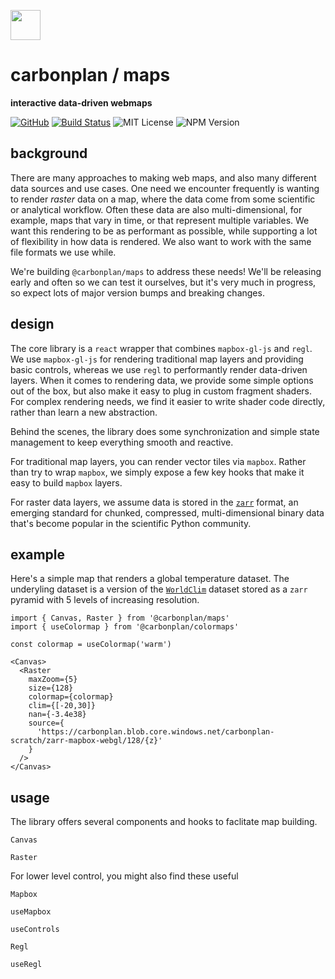 <img
  src='https://carbonplan-assets.s3.amazonaws.com/monogram/dark-small.png'
  height='48'
/>

# carbonplan / maps

**interactive data-driven webmaps**

[![GitHub][github-badge]][github]
[![Build Status]][actions]
![MIT License][]
![NPM Version][]

[github]: https://github.com/carbonplan/maps
[github-badge]: https://badgen.net/badge/-/github?icon=github&label
[build status]: https://github.com/carbonplan/maps/actions/workflows/main.yml/badge.svg
[actions]: https://github.com/carbonplan/maps/actions/workflows/main.yml
[mit license]: https://badgen.net/badge/license/MIT/blue
[npm version]: https://badgen.net/npm/v/@carbonplan/maps

## background

There are many approaches to making web maps, and also many different data sources and use cases. One need we encounter frequently is wanting to render _raster_ data on a map, where the data come from some scientific or analytical workflow. Often these data are also multi-dimensional, for example, maps that vary in time, or that represent multiple variables. We want this rendering to be as performant as possible, while supporting a lot of flexibility in how data is rendered. We also want to work with the same file formats we use while.

We're building `@carbonplan/maps` to address these needs! We'll be releasing early and often so we can test it ourselves, but it's very much in progress, so expect lots of major version bumps and breaking changes.

## design

The core library is a `react` wrapper that combines `mapbox-gl-js` and `regl`. We use `mapbox-gl-js` for rendering traditional map layers and providing basic controls, whereas we use `regl` to performantly render data-driven layers. When it comes to rendering data, we provide some simple options out of the box, but also make it easy to plug in custom fragment shaders. For complex rendering needs, we find it easier to write shader code directly, rather than learn a new abstraction.

Behind the scenes, the library does some synchronization and simple state management to keep everything smooth and reactive.

For traditional map layers, you can render vector tiles via `mapbox`. Rather than try to wrap `mapbox`, we simply expose a few key hooks that make it easy to build `mapbox` layers.

For raster data layers, we assume data is stored in the [`zarr`](https://github.com/zarr-developers/zarr-python) format, an emerging standard for chunked, compressed, multi-dimensional binary data that's become popular in the scientific Python community.

## example

Here's a simple map that renders a global temperature dataset. The underyling dataset is a version of the [`WorldClim`](https://www.worldclim.org/data/worldclim21.html) dataset stored as a `zarr` pyramid with 5 levels of increasing resolution.

```
import { Canvas, Raster } from '@carbonplan/maps'
import { useColormap } from '@carbonplan/colormaps'

const colormap = useColormap('warm')

<Canvas>
  <Raster
    maxZoom={5}
    size={128}
    colormap={colormap}
    clim={[-20,30]}
    nan={-3.4e38}
    source={
      'https://carbonplan.blob.core.windows.net/carbonplan-scratch/zarr-mapbox-webgl/128/{z}'
    }
  />
</Canvas>

```

## usage

The library offers several components and hooks to faclitate map building.

`Canvas`

`Raster`

For lower level control, you might also find these useful

`Mapbox`

`useMapbox`

`useControls`

`Regl`

`useRegl`
